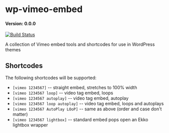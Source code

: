 # wp-vimeo-embed
#### Version: 0.0.0

[![Build Status](https://travis-ci.org/ideasonpurpose/wp-vimeo-embed.svg?branch=master)](https://travis-ci.org/ideasonpurpose/wp-vimeo-embed)

A collection of Vimeo embed tools and shortcodes for use in WordPress themes

## Shortcodes
The following shortcodes will be supported:

 * `[vimeo 1234567]`   -- straight embed, stretches to 100% width
 * `[vimeo 1234567 loop]` -- video tag embed, loops
 * `[vimeo 1234567 autoplay]` -- video tag embed, autoplay
 * `[vimeo 1234567 loop autoplay]` -- video tag embed, loops and autoplays
 * `[vimeo 1234567 AutoPlay LOoP]` -- same as above (order and case don't matter)
 * `[vimeo 1234567 lightbox]` -- standard embed pops open an Ekko lightbox wrapper

